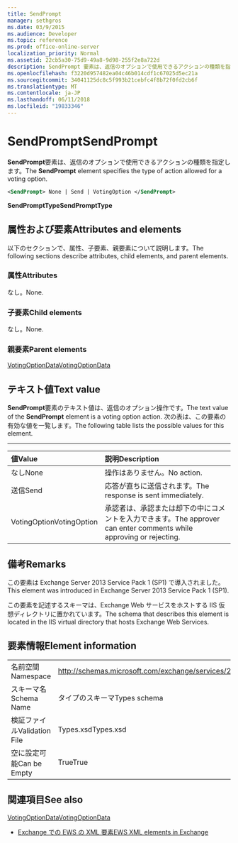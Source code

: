 ```yaml
---
title: SendPrompt
manager: sethgros
ms.date: 03/9/2015
ms.audience: Developer
ms.topic: reference
ms.prod: office-online-server
localization_priority: Normal
ms.assetid: 22cb5a30-75d9-49a8-9d98-255f2e8a722d
description: SendPrompt 要素は、返信のオプションで使用できるアクションの種類を指定します。
ms.openlocfilehash: f3220d957482ea04c46b014cdf1c67025d5ec21a
ms.sourcegitcommit: 34041125dc8c5f993b21cebfc4f8b72f0fd2cb6f
ms.translationtype: MT
ms.contentlocale: ja-JP
ms.lasthandoff: 06/11/2018
ms.locfileid: "19833346"
---
```

# <a name="sendprompt"></a><span data-ttu-id="673c2-103">SendPrompt</span><span class="sxs-lookup"><span data-stu-id="673c2-103">SendPrompt</span></span>

<span data-ttu-id="673c2-104">**SendPrompt**要素は、返信のオプションで使用できるアクションの種類を指定します。</span><span class="sxs-lookup"><span data-stu-id="673c2-104">The **SendPrompt** element specifies the type of action allowed for a voting option.</span></span> 
  
```XML
<SendPrompt> None | Send | VotingOption </SendPrompt>
```

 <span data-ttu-id="673c2-105">**SendPromptType**</span><span class="sxs-lookup"><span data-stu-id="673c2-105">**SendPromptType**</span></span>
## <a name="attributes-and-elements"></a><span data-ttu-id="673c2-106">属性および要素</span><span class="sxs-lookup"><span data-stu-id="673c2-106">Attributes and elements</span></span>

<span data-ttu-id="673c2-107">以下のセクションで、属性、子要素、親要素について説明します。</span><span class="sxs-lookup"><span data-stu-id="673c2-107">The following sections describe attributes, child elements, and parent elements.</span></span>
  
### <a name="attributes"></a><span data-ttu-id="673c2-108">属性</span><span class="sxs-lookup"><span data-stu-id="673c2-108">Attributes</span></span>

<span data-ttu-id="673c2-109">なし。</span><span class="sxs-lookup"><span data-stu-id="673c2-109">None.</span></span>
  
### <a name="child-elements"></a><span data-ttu-id="673c2-110">子要素</span><span class="sxs-lookup"><span data-stu-id="673c2-110">Child elements</span></span>

<span data-ttu-id="673c2-111">なし。</span><span class="sxs-lookup"><span data-stu-id="673c2-111">None.</span></span>
  
### <a name="parent-elements"></a><span data-ttu-id="673c2-112">親要素</span><span class="sxs-lookup"><span data-stu-id="673c2-112">Parent elements</span></span>

[<span data-ttu-id="673c2-113">VotingOptionData</span><span class="sxs-lookup"><span data-stu-id="673c2-113">VotingOptionData</span></span>](votingoptiondata.md)
  
## <a name="text-value"></a><span data-ttu-id="673c2-114">テキスト値</span><span class="sxs-lookup"><span data-stu-id="673c2-114">Text value</span></span>

<span data-ttu-id="673c2-115">**SendPrompt**要素のテキスト値は、返信のオプション操作です。</span><span class="sxs-lookup"><span data-stu-id="673c2-115">The text value of the **SendPrompt** element is a voting option action.</span></span> <span data-ttu-id="673c2-116">次の表は、この要素の有効な値を一覧します。</span><span class="sxs-lookup"><span data-stu-id="673c2-116">The following table lists the possible values for this element.</span></span> 
  
****

|<span data-ttu-id="673c2-117">**値**</span><span class="sxs-lookup"><span data-stu-id="673c2-117">**Value**</span></span>|<span data-ttu-id="673c2-118">**説明**</span><span class="sxs-lookup"><span data-stu-id="673c2-118">**Description**</span></span>|
|:-----|:-----|
|<span data-ttu-id="673c2-119">なし</span><span class="sxs-lookup"><span data-stu-id="673c2-119">None</span></span>  <br/> |<span data-ttu-id="673c2-120">操作はありません。</span><span class="sxs-lookup"><span data-stu-id="673c2-120">No action.</span></span>  <br/> |
|<span data-ttu-id="673c2-121">送信</span><span class="sxs-lookup"><span data-stu-id="673c2-121">Send</span></span>  <br/> |<span data-ttu-id="673c2-122">応答が直ちに送信されます。</span><span class="sxs-lookup"><span data-stu-id="673c2-122">The response is sent immediately.</span></span>  <br/> |
|<span data-ttu-id="673c2-123">VotingOption</span><span class="sxs-lookup"><span data-stu-id="673c2-123">VotingOption</span></span>  <br/> |<span data-ttu-id="673c2-124">承認者は、承認または却下の中にコメントを入力できます。</span><span class="sxs-lookup"><span data-stu-id="673c2-124">The approver can enter comments while approving or rejecting.</span></span>  <br/> |
   
## <a name="remarks"></a><span data-ttu-id="673c2-125">備考</span><span class="sxs-lookup"><span data-stu-id="673c2-125">Remarks</span></span>

<span data-ttu-id="673c2-126">この要素は Exchange Server 2013 Service Pack 1 (SP1) で導入されました。</span><span class="sxs-lookup"><span data-stu-id="673c2-126">This element was introduced in Exchange Server 2013 Service Pack 1 (SP1).</span></span>
  
<span data-ttu-id="673c2-127">この要素を記述するスキーマは、Exchange Web サービスをホストする IIS 仮想ディレクトリに置かれています。</span><span class="sxs-lookup"><span data-stu-id="673c2-127">The schema that describes this element is located in the IIS virtual directory that hosts Exchange Web Services.</span></span>
  
## <a name="element-information"></a><span data-ttu-id="673c2-128">要素情報</span><span class="sxs-lookup"><span data-stu-id="673c2-128">Element information</span></span>

|||
|:-----|:-----|
|<span data-ttu-id="673c2-129">名前空間</span><span class="sxs-lookup"><span data-stu-id="673c2-129">Namespace</span></span>  <br/> |http://schemas.microsoft.com/exchange/services/2006/types  <br/> |
|<span data-ttu-id="673c2-130">スキーマ名</span><span class="sxs-lookup"><span data-stu-id="673c2-130">Schema Name</span></span>  <br/> |<span data-ttu-id="673c2-131">タイプのスキーマ</span><span class="sxs-lookup"><span data-stu-id="673c2-131">Types schema</span></span>  <br/> |
|<span data-ttu-id="673c2-132">検証ファイル</span><span class="sxs-lookup"><span data-stu-id="673c2-132">Validation File</span></span>  <br/> |<span data-ttu-id="673c2-133">Types.xsd</span><span class="sxs-lookup"><span data-stu-id="673c2-133">Types.xsd</span></span>  <br/> |
|<span data-ttu-id="673c2-134">空に設定可能</span><span class="sxs-lookup"><span data-stu-id="673c2-134">Can be Empty</span></span>  <br/> |<span data-ttu-id="673c2-135">True</span><span class="sxs-lookup"><span data-stu-id="673c2-135">True</span></span>  <br/> |
   
## <a name="see-also"></a><span data-ttu-id="673c2-136">関連項目</span><span class="sxs-lookup"><span data-stu-id="673c2-136">See also</span></span>



[<span data-ttu-id="673c2-137">VotingOptionData</span><span class="sxs-lookup"><span data-stu-id="673c2-137">VotingOptionData</span></span>](votingoptiondata.md)


- [<span data-ttu-id="673c2-138">Exchange での EWS の XML 要素</span><span class="sxs-lookup"><span data-stu-id="673c2-138">EWS XML elements in Exchange</span></span>](ews-xml-elements-in-exchange.md)

